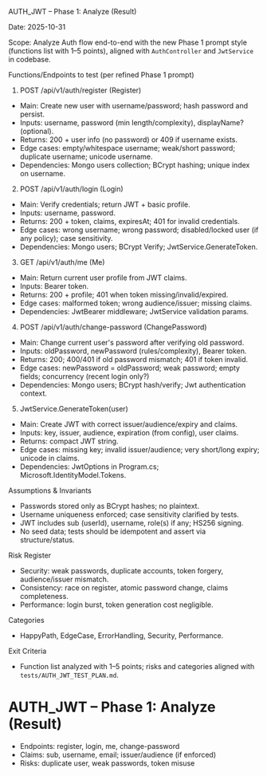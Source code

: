 AUTH_JWT – Phase 1: Analyze (Result)

Date: 2025-10-31

Scope: Analyze Auth flow end-to-end with the new Phase 1 prompt style (functions list with 1–5 points), aligned with `AuthController` and `JwtService` in codebase.

Functions/Endpoints to test (per refined Phase 1 prompt)

1) POST /api/v1/auth/register (Register)
- Main: Create new user with username/password; hash password and persist.
- Inputs: username, password (min length/complexity), displayName? (optional).
- Returns: 200 + user info (no password) or 409 if username exists.
- Edge cases: empty/whitespace username; weak/short password; duplicate username; unicode username.
- Dependencies: Mongo users collection; BCrypt hashing; unique index on username.

2) POST /api/v1/auth/login (Login)
- Main: Verify credentials; return JWT + basic profile.
- Inputs: username, password.
- Returns: 200 + token, claims, expiresAt; 401 for invalid credentials.
- Edge cases: wrong username; wrong password; disabled/locked user (if any policy); case sensitivity.
- Dependencies: Mongo users; BCrypt Verify; JwtService.GenerateToken.

3) GET /api/v1/auth/me (Me)
- Main: Return current user profile from JWT claims.
- Inputs: Bearer token.
- Returns: 200 + profile; 401 when token missing/invalid/expired.
- Edge cases: malformed token; wrong audience/issuer; missing claims.
- Dependencies: JwtBearer middleware; JwtService validation params.

4) POST /api/v1/auth/change-password (ChangePassword)
- Main: Change current user's password after verifying old password.
- Inputs: oldPassword, newPassword (rules/complexity), Bearer token.
- Returns: 200; 400/401 if old password mismatch; 401 if token invalid.
- Edge cases: newPassword = oldPassword; weak password; empty fields; concurrency (recent login only?)
- Dependencies: Mongo users; BCrypt hash/verify; Jwt authentication context.

5) JwtService.GenerateToken(user)
- Main: Create JWT with correct issuer/audience/expiry and claims.
- Inputs: key, issuer, audience, expiration (from config), user claims.
- Returns: compact JWT string.
- Edge cases: missing key; invalid issuer/audience; very short/long expiry; unicode in claims.
- Dependencies: JwtOptions in Program.cs; Microsoft.IdentityModel.Tokens.

Assumptions & Invariants
- Passwords stored only as BCrypt hashes; no plaintext.
- Username uniqueness enforced; case sensitivity clarified by tests.
- JWT includes sub (userId), username, role(s) if any; HS256 signing.
- No seed data; tests should be idempotent and assert via structure/status.

Risk Register
- Security: weak passwords, duplicate accounts, token forgery, audience/issuer mismatch.
- Consistency: race on register, atomic password change, claims completeness.
- Performance: login burst, token generation cost negligible.

Categories
- HappyPath, EdgeCase, ErrorHandling, Security, Performance.

Exit Criteria
- Function list analyzed with 1–5 points; risks and categories aligned with `tests/AUTH_JWT_TEST_PLAN.md`.
# AUTH_JWT – Phase 1: Analyze (Result)

- Endpoints: register, login, me, change-password
- Claims: sub, username, email; issuer/audience (if enforced)
- Risks: duplicate user, weak passwords, token misuse

